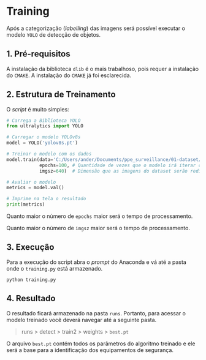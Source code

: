 # Training

Após a categorização (_labelling_) das imagens será possível executar o modelo `YOLO` de detecção de objetos.

## 1. Pré-requisitos

A instalação da biblioteca `dlib` é o mais trabalhoso, pois requer a instalação do `CMAKE`. A instalação do `CMAKE` já foi esclarecida.

## 2. Estrutura de Treinamento

O _script_ é muito simples:

```py
# Carrega a Biblioteca YOLO
from ultralytics import YOLO

# Carregar o modelo YOLOv8s
model = YOLO('yolov8s.pt')

# Treinar o modelo com os dados
model.train(data='C:/Users/ander/Documents/ppe_surveillance/01-dataset/data.yaml',
            epochs=100, # Quantidade de vezes que o modelo irá iterar cada imagem do dataset
            imgsz=640)  # Dimensão que as imagens do dataset serão redimensionadas (640x640 pixels)

# Avaliar o modelo
metrics = model.val()

# Imprime na tela o resultado
print(metrics)
```

Quanto maior o número de `epochs` maior será o tempo de processamento.

Quanto maior o número de `imgsz` maior será o tempo de processamento.

## 3. Execução

Para a execução do script abra o _prompt_ do Anaconda e vá até a pasta onde o `training.py` está armazenado.

```
python training.py
```

## 4. Resultado

O resultado ficará armazenado na pasta `runs`. Portanto, para acessar o modelo treinado você deverá navegar até a seguinte pasta.

> runs > detect > train2 > weights > `best.pt`

O arquivo `best.pt` contém todos os parâmetros do algoritmo treinado e ele será a base para a identificação dos equipamentos de segurança.
